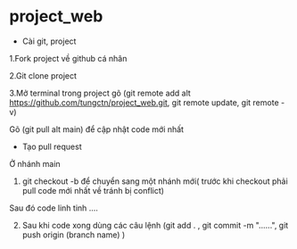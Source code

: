# project_web

- Cài git, project

1.Fork project về github cá nhân

2.Git clone project

3.Mở terminal trong project gõ (git remote add alt https://github.com/tungctn/project_web.git, git remote update, git remote -v)

Gõ (git pull alt main) để cập nhật code mới nhất

- Tạo pull request 

Ở nhánh main

1. git checkout -b <name> để chuyển sang một nhánh mới( trước khi checkout phải pull code mới nhất về tránh bị conflict)

Sau đó code linh tinh ....

2. Sau khi code xong dùng các câu lệnh (git add . , git commit -m "......", git push origin (branch name) )



